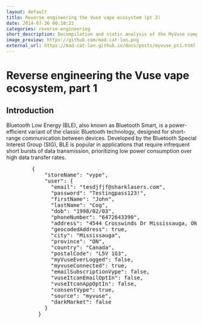 ```yaml
---
layout: default
title: Reverse engineering the Vuse vape ecosystem (pt 2)
date: 2014-07-26 00:18:23
categories: reverse-engineering
short_description: Decompilation and static analysis of the MyVuse companion app.
image_preview: https://github.com/mad-cat-lon.png
external_url: https://mad-cat-lon.github.io/docs/posts/myvuse_pt1.html
---
```

<div>
    <h1>Reverse engineering the Vuse vape ecosystem, part 1</h1>
    <h2>Introduction</h2>
    <p>
        Bluetooth Low Energy (BLE), also known as Bluetooth Smart, is a power-efficient variant of the classic Bluetooth technology, designed for short-range communication between devices. Developed by the Bluetooth Special Interest Group (SIG), BLE is popular in applications that require infrequent short bursts of data transmission, prioritizing low power consumption over high data transfer rates.
    <pre>
        {
            "storeName": "vype",
            "user": {
              "email": "tesdjfjf@sharklasers.com",
              "password": "Testingpass123!",
              "firstName": "John",
              "lastName": "Cog",
              "dob": "1998/02/03",
              "phoneNumber": "6472643390",
              "address": "4544 Crosswinds Dr Mississauga, ON, L5V 1G3",
              "geocodedAddress": true,
              "city": "Mississauga",
              "province": "ON",
              "country": "Canada",
              "postalCode": "L5V 1G3",
              "myVuseEverLogged": false,
              "myvuseConnected": true,
              "emailSubscriptionVype": false,
              "vuseItcanEmailOptIn": false,
              "vuseItcanAppOptIn": false,
              "consentVype": true,
              "source": "myvuse",
              "darkMarket": false
            }
          }
    </pre>
    </p>
</div>